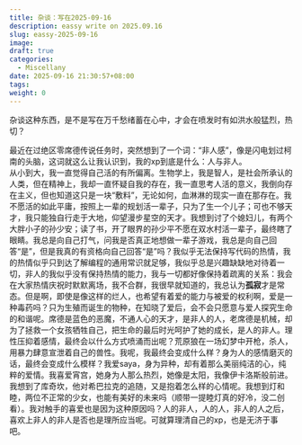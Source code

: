 ```yaml
---
title: 杂谈：写在2025-09-16
description: eassy write on 2025.09.16
slug: eassy-2025-09-16
image:
draft: true
categories:
  - Miscellany
date: 2025-09-16 21:30:57+08:00
tags:
weight: 0
---
```

杂谈这种东西，是不是写在万千愁绪蓄在心中，才会在喷发时有如洪水般猛烈，热切？  

最近在过绝区零席德传说任务时，突然想到了一个词：“非人感”，像是闪电划过柯南的头脑，这词就这么让我认识到，我的xp到底是什么：人与非人。  
从小到大，我一直觉得自己活的有所偏离。生物学上，我是智人，是社会所承认的人类，但在精神上，我却一直怀疑自我的存在，我一直思考人活的意义，我倒向存在主义，但也知道这只是一块“敷料”，无论如何，血淋淋的现实一直在那存在。我不愿活的如此平庸，按照上一辈的规划活一辈子，只为了生一个儿子；可也不够天才，我只能独自行走于大地，仰望漫步星空的天才。我想到讨了个媳妇儿，有两个大胖小子的孙少安；读了书，开了眼界的孙少平不愿在双水村活一辈子，最终瞎了眼睛。我总是向自己打气，问我是否真正地想做一辈子游戏，我总是向自己回答“是”，但是我真的有资格向自己回答“是”吗？我似乎无法保持写代码的热情，我的热情似乎只到达了解编程的通用常识就足够，我似乎总是兴趣缺缺地对待着一切，非人的我似乎没有保持热情的能力，我与一切都好像保持着疏离的关系：我会在大家热情庆祝时默默离场，我不合群，我很早就知道的，我总认为**孤寂**才是常态。但是啊，即使是像这样的烂人，也希望有着爱的能力与被爱的权利啊，爱是一种毒药吗？只为生殖而诞生的物种，在知晓了爱后，会不会只愿意与爱人探究生命的和谐呢。席德是蓝色的恶魔，不通人心的天才，是非人的人，老席德是机械，却为了拯救一个女孩牺牲自己，把生命的最后时光呵护了她的成长，是人的非人。理性压抑着感情，最终会以什么方式喷涌而出呢？荒原狼在一场幻梦中开枪，杀人，用暴力肆意宣泄着自己的兽性。我呢，我最终会变成什么样？身为人的感情磨灭的话，最终会变成什么模样？我爱saya，身为异种，却有着那么美丽纯洁的心，纯粹的爱情。我喜爱宵宫，她身为人那么热烈，她像是太阳，我像伊卡洛斯般前进。我想到了库奇坎，他对希巴拉克的追随，又是抱着怎么样的心情呢。我想到灯和睦，两位不正常的少女，也能有美好的未来吗（顺带一提睦灯真的好冷，没二创看）。我对触手的喜爱也是因为这种原因吗？人的非人，人的人，非人的人之后，喜欢上非人的非人是否也是理所应当呢。可就算理清自己的xp，也是无济于事吧。   
